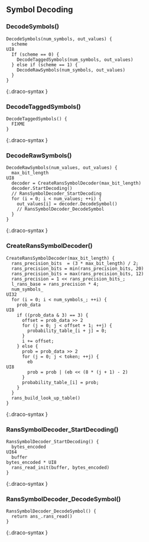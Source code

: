 
## Symbol Decoding

### DecodeSymbols()

~~~~~
DecodeSymbols(num_symbols, out_values) {
  scheme                                                                UI8
  If (scheme == 0) {
    DecodeTaggedSymbols(num_symbols, out_values)
  } else if (scheme == 1) {
    DecodeRawSymbols(num_symbols, out_values)
  }
}
~~~~~
{:.draco-syntax }


### DecodeTaggedSymbols()

~~~~~
DecodeTaggedSymbols() {
  FIXME
}
~~~~~
{:.draco-syntax }


### DecodeRawSymbols()

~~~~~
DecodeRawSymbols(num_values, out_values) {
  max_bit_length                                                        UI8
  decoder = CreateRansSymbolDecoder(max_bit_length)
  decoder.StartDecoding()
  // RansSymbolDecoder_StartDecoding
  for (i = 0; i < num_values; ++i) {
    out_values[i] = decoder.DecodeSymbol()
    // RansSymbolDecoder_DecodeSymbol
  }
}
~~~~~
{:.draco-syntax }


### CreateRansSymbolDecoder()

~~~~~
CreateRansSymbolDecoder(max_bit_length) {
  rans_precision_bits  = (3 * max_bit_length) / 2;
  rans_precision_bits = min(rans_precision_bits, 20)
  rans_precision_bits = max(rans_precision_bits, 12)
  rans_precision = 1 << rans_precision_bits_;
  l_rans_base = rans_precision * 4;
  num_symbols_                                                          UI32
  for (i = 0; i < num_symbols_; ++i) {
    prob_data                                                           UI8
    if ((prob_data & 3) == 3) {
      offset = prob_data >> 2
      for (j = 0; j < offset + 1; ++j) {
        probability_table_[i + j] = 0;
      }
      i += offset;
    } else {
      prob = prob_data >> 2
      for (j = 0; j < token; ++j) {
        eb                                                              UI8
        prob = prob | (eb << (8 * (j + 1) - 2)
      }
      probability_table_[i] = prob;
    }
  }
  rans_build_look_up_table()
}
~~~~~
{:.draco-syntax }


### RansSymbolDecoder_StartDecoding()

~~~~~
RansSymbolDecoder_StartDecoding() {
  bytes_encoded                                                         UI64
  buffer                                                                bytes_encoded * UI8
  rans_read_init(buffer, bytes_encoded)
}
~~~~~
{:.draco-syntax }


### RansSymbolDecoder_DecodeSymbol()

~~~~~
RansSymbolDecoder_DecodeSymbol() {
  return ans_.rans_read()
}
~~~~~
{:.draco-syntax }
